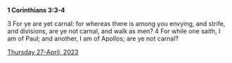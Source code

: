 **1 Corinthians 3:3-4**

3 For ye are yet carnal: for whereas there is among you envying, and strife, and divisions, are ye not carnal, and walk as men? 4 For while one saith, I am of Paul; and another, I am of Apollos; are ye not carnal?

[Thursday 27-April, 2023](https://t.me/s/daily_scripture)
